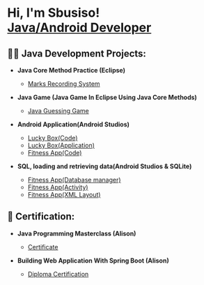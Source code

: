<h1>Hi, I'm Sbusiso! <br/><a href="https://github.com/joshmadakor1">Java/Android Developer</a>

<h2>👨‍💻 Java Development Projects:</h2>

- <b>Java Core Method Practice (Eclipse)</b>
  - [Marks Recording System](https://github.com/SbusisoC/Marks-Recording-System)
    
- <b>Java Game (Java Game In Eclipse Using Java Core Methods)</b>
  - [Java Guessing Game](https://github.com/SbusisoC/Java-Game-) 
  
- <b>Android Application(Android Studios)</b>
  - [Lucky Box(Code)](https://github.com/SbusisoC/Android-Game-Application) 
  - [Lucky Box(Application)](https://apkfab.com/lucky-box/com.example.game/apk?h=690fbbd519cff48928d3371ba8a0b51574bd2e0e779b2b80f0f4d14ae15bd701)
  - [Fitness App(Code)](https://github.com/SbusisoC/Fitness-Android-App)

- <b>SQL, loading and retrieving data(Android Studios & SQLite)</b>
  - [Fitness App(Database manager)](https://github.com/SbusisoC/Fitness-Android-App/blob/main/java/com/example/app4/WorkoutDatabaseHelper.java)
  - [Fitness App(Activity)](https://github.com/SbusisoC/Fitness-Android-App/blob/main/java/com/example/app4/ui/workouts/chestWorkouts.java)
  - [Fitness App(XML Layout)](https://github.com/SbusisoC/Fitness-Android-App/blob/main/res/layout/activity_chest_workouts.xml)
    
<h2>📜 Certification:</h2>

- <b>Java Programming Masterclass (Alison)</b>
  - [Certificate](https://alison.com/shop)

- <b>Building Web Application With Spring Boot (Alison)</b>
  - [Diploma Certification](https://alison.com/shop)   
